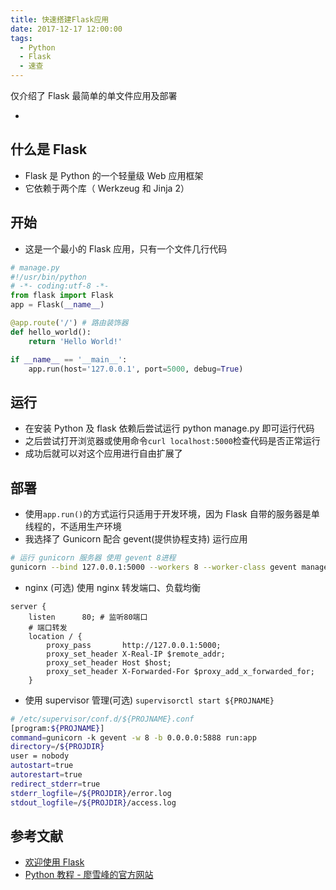 ```yaml
---
title: 快速搭建Flask应用
date: 2017-12-17 12:00:00
tags:
  - Python
  - Flask
  - 速查
---
```


仅介绍了 Flask 最简单的单文件应用及部署

- <!--more-->

## 什么是 Flask

- Flask 是 Python 的一个轻量级 Web 应用框架
- 它依赖于两个库（ Werkzeug 和 Jinja 2）

## 开始

- 这是一个最小的 Flask 应用，只有一个文件几行代码

```python
# manage.py
#!/usr/bin/python
# -*- coding:utf-8 -*-
from flask import Flask
app = Flask(__name__)

@app.route('/') # 路由装饰器
def hello_world():
    return 'Hello World!'

if __name__ == '__main__':
    app.run(host='127.0.0.1', port=5000, debug=True)

```

## 运行

- 在安装 Python 及 flask 依赖后尝试运行 python manage.py 即可运行代码
- 之后尝试打开浏览器或使用命令`curl localhost:5000`检查代码是否正常运行
- 成功后就可以对这个应用进行自由扩展了

## 部署

- 使用`app.run()`的方式运行只适用于开发环境，因为 Flask 自带的服务器是单线程的，不适用生产环境
- 我选择了 Gunicorn 配合 gevent(提供协程支持) 运行应用

```bash
# 运行 gunicorn 服务器 使用 gevent 8进程
gunicorn --bind 127.0.0.1:5000 --workers 8 --worker-class gevent manage:app
```

- nginx (可选) 使用 nginx 转发端口、负载均衡

```nginx
server {
    listen      80; # 监听80端口
    # 端口转发
    location / {
        proxy_pass       http://127.0.0.1:5000;
        proxy_set_header X-Real-IP $remote_addr;
        proxy_set_header Host $host;
        proxy_set_header X-Forwarded-For $proxy_add_x_forwarded_for;
    }
```

- 使用 supervisor 管理(可选) `supervisorctl start ${PROJNAME}`

```bash
# /etc/supervisor/conf.d/${PROJNAME}.conf
[program:${PROJNAME}]
command=gunicorn -k gevent -w 8 -b 0.0.0.0:5888 run:app
directory=/${PROJDIR}
user = nobody
autostart=true
autorestart=true
redirect_stderr=true
stderr_logfile=/${PROJDIR}/error.log
stdout_logfile=/${PROJDIR}/access.log
```

## 参考文献

- [欢迎使用 Flask](http://docs.jinkan.org/docs/flask/index.html)
- [Python 教程 - 廖雪峰的官方网站](https://www.liaoxuefeng.com/wiki/0014316089557264a6b348958f449949df42a6d3a2e542c000)
